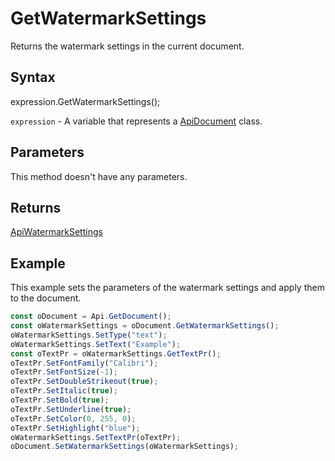 # GetWatermarkSettings

Returns the watermark settings in the current document.

## Syntax

expression.GetWatermarkSettings();

`expression` - A variable that represents a [ApiDocument](../ApiDocument.md) class.

## Parameters

This method doesn't have any parameters.

## Returns

[ApiWatermarkSettings](../../ApiWatermarkSettings/ApiWatermarkSettings.md)

## Example

This example sets the parameters of the watermark settings and apply them to the document.

```javascript
const oDocument = Api.GetDocument();
const oWatermarkSettings = oDocument.GetWatermarkSettings();
oWatermarkSettings.SetType("text");
oWatermarkSettings.SetText("Example");
const oTextPr = oWatermarkSettings.GetTextPr();
oTextPr.SetFontFamily("Calibri");
oTextPr.SetFontSize(-1);
oTextPr.SetDoubleStrikeout(true);
oTextPr.SetItalic(true);
oTextPr.SetBold(true);
oTextPr.SetUnderline(true);
oTextPr.SetColor(0, 255, 0);
oTextPr.SetHighlight("blue");
oWatermarkSettings.SetTextPr(oTextPr);
oDocument.SetWatermarkSettings(oWatermarkSettings);
```
